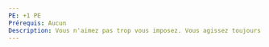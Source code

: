 ```yaml
---
PE: +1 PE
Prérequis: Aucun
Description: Vous n'aimez pas trop vous imposez. Vous agissez toujours en dernier.
---
```

